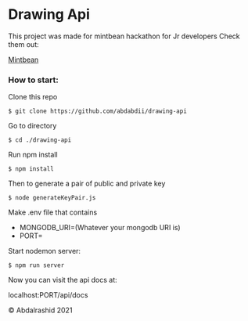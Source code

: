 # Drawing Api

This project was made for mintbean hackathon for Jr developers Check them out:

[Mintbean][Mintbean]

[Mintbean]: https://mintbean.io/ "Mintbean"

### How to start:
Clone this repo

`$ git clone https://github.com/abdabdii/drawing-api`

Go to directory

`$ cd ./drawing-api`

Run npm install

`$ npm install`

Then to generate a pair of public and private key

`$ node generateKeyPair.js`

Make .env file that contains
- MONGODB_URI=(Whatever your mongodb URI is)
- PORT=

Start nodemon server:

`$ npm run server`

Now you can visit the api docs at:

localhost:PORT/api/docs


&copy; Abdalrashid 2021


